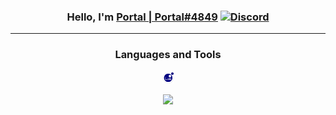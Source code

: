 <div align="center">

### Hello, I'm [Portal | Portal#4849](https://keoware.carrd.co/) <a href="https://discord.gg/fXqAp7VMT6"><img src="https://raw.githubusercontent.com/anuraghazra/anuraghazra/master/assets/discord-round.svg" alt="Discord" width="27px"></a>


  
  <hr>

### **Languages and Tools**  

<code><img height="20" src="https://raw.githubusercontent.com/github/explore/80688e429a7d4ef2fca1e82350fe8e3517d3494d/topics/lua/lua.png"></code>
  
<code><img height="20" src="https://code.visualstudio.com/favicon.ico"></code>


